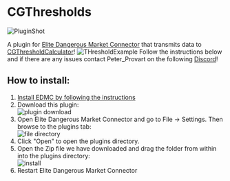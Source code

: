 # CGThresholds
![PluginShot](https://i.imgur.com/gXcIKBZ.png)

A plugin for [Elite Dangerous Market Connector](https://github.com/Marginal/EDMarketConnector) that transmits data to [CGThresholdCalculator](https://sites.google.com/site/cgtthreshcalc/home)! 
![THresholdExample]([https://i.imgur.com/8qdmP47.jpg)
Follow the instructions below and if there are any issues contact Peter_Provart on the following [Discord](https://discord.gg/7kbduxb)!  
## How to install:  
1. [Install EDMC by following the instructions]( https://github.com/Marginal/EDMarketConnector )  
2. Download this plugin:  
![plugin download](https://i.imgur.com/Cn1Y93D.png)  
3. Open Elite Dangerous Market Connector and go to File -> Settings. Then browse to the plugins tab:  
![file directory](https://i.gyazo.com/7c4f8bb35ae0c3b9e866d4969e758395.png)  
4. Click "Open" to open the plugins directory.  
5. Open the Zip file we have downloaded and drag the folder from within into the plugins directory:  
![install](https://i.imgur.com/OVKG2BU.png)  
6. Restart Elite Dangerous Market Connector
